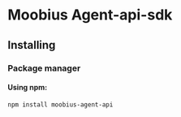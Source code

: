 # Moobius Agent-api-sdk

## Installing

### Package manager

#### Using npm:

```
npm install moobius-agent-api
```
